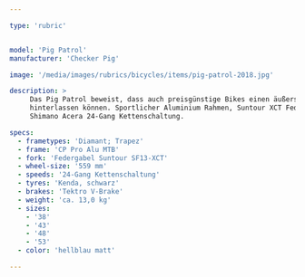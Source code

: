 ```yaml
---

type: 'rubric'


model: 'Pig Patrol'
manufacturer: 'Checker Pig'

image: '/media/images/rubrics/bicycles/items/pig-patrol-2018.jpg'

description: >
     Das Pig Patrol beweist, dass auch preisgünstige Bikes einen äußerst souveränen Eindruck 
     hinterlassen können. Sportlicher Aluminium Rahmen, Suntour XCT Federgabel und leichtgängige 
     Shimano Acera 24-Gang Kettenschaltung.

specs:
  - frametypes: 'Diamant; Trapez'
  - frame: 'CP Pro Alu MTB'
  - fork: 'Federgabel Suntour SF13-XCT'
  - wheel-size: '559 mm'
  - speeds: '24-Gang Kettenschaltung'
  - tyres: 'Kenda, schwarz'
  - brakes: 'Tektro V-Brake'
  - weight: 'ca. 13,0 kg'
  - sizes:
    - '38'
    - '43'
    - '48'
    - '53'
  - color: 'hellblau matt'

---
```


